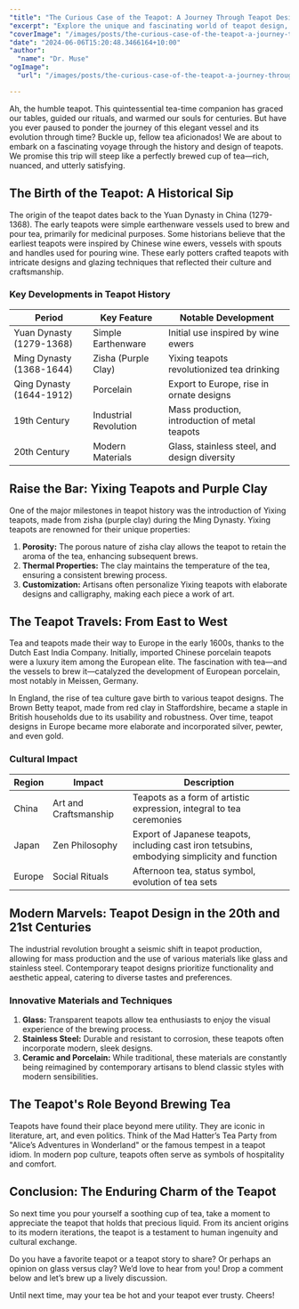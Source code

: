 ```yaml
---
"title": "The Curious Case of the Teapot: A Journey Through Teapot Design and History"
"excerpt": "Explore the unique and fascinating world of teapot design, its rich history, and the cultural significance that has made it an enduring symbol in the world of tea."
"coverImage": "/images/posts/the-curious-case-of-the-teapot-a-journey-through-teapot-design-and-history.png"
"date": "2024-06-06T15:20:48.3466164+10:00"
"author":
  "name": "Dr. Muse"
"ogImage":
  "url": "/images/posts/the-curious-case-of-the-teapot-a-journey-through-teapot-design-and-history.png"

---
```


Ah, the humble teapot. This quintessential tea-time companion has graced our tables, guided our rituals, and warmed our souls for centuries. But have you ever paused to ponder the journey of this elegant vessel and its evolution through time? Buckle up, fellow tea aficionados! We are about to embark on a fascinating voyage through the history and design of teapots. We promise this trip will steep like a perfectly brewed cup of tea—rich, nuanced, and utterly satisfying.

## The Birth of the Teapot: A Historical Sip

The origin of the teapot dates back to the Yuan Dynasty in China (1279-1368). The early teapots were simple earthenware vessels used to brew and pour tea, primarily for medicinal purposes. Some historians believe that the earliest teapots were inspired by Chinese wine ewers, vessels with spouts and handles used for pouring wine. These early potters crafted teapots with intricate designs and glazing techniques that reflected their culture and craftsmanship.

### Key Developments in Teapot History

| Period | Key Feature | Notable Development |
|---|---|---|
| Yuan Dynasty (1279-1368) | Simple Earthenware | Initial use inspired by wine ewers |
| Ming Dynasty (1368-1644) | Zisha (Purple Clay) | Yixing teapots revolutionized tea drinking |
| Qing Dynasty (1644-1912) | Porcelain | Export to Europe, rise in ornate designs |
| 19th Century | Industrial Revolution | Mass production, introduction of metal teapots |
| 20th Century | Modern Materials | Glass, stainless steel, and design diversity |

## Raise the Bar: Yixing Teapots and Purple Clay

One of the major milestones in teapot history was the introduction of Yixing teapots, made from zisha (purple clay) during the Ming Dynasty. Yixing teapots are renowned for their unique properties:

1. **Porosity:** The porous nature of zisha clay allows the teapot to retain the aroma of the tea, enhancing subsequent brews.
2. **Thermal Properties:** The clay maintains the temperature of the tea, ensuring a consistent brewing process.
3. **Customization:** Artisans often personalize Yixing teapots with elaborate designs and calligraphy, making each piece a work of art.

## The Teapot Travels: From East to West

Tea and teapots made their way to Europe in the early 1600s, thanks to the Dutch East India Company. Initially, imported Chinese porcelain teapots were a luxury item among the European elite. The fascination with tea—and the vessels to brew it—catalyzed the development of European porcelain, most notably in Meissen, Germany.

In England, the rise of tea culture gave birth to various teapot designs. The Brown Betty teapot, made from red clay in Staffordshire, became a staple in British households due to its usability and robustness. Over time, teapot designs in Europe became more elaborate and incorporated silver, pewter, and even gold.

### Cultural Impact

| Region | Impact | Description |
|---|---|---|
| China | Art and Craftsmanship | Teapots as a form of artistic expression, integral to tea ceremonies |
| Japan | Zen Philosophy | Export of Japanese teapots, including cast iron tetsubins, embodying simplicity and function |
| Europe | Social Rituals | Afternoon tea, status symbol, evolution of tea sets |

## Modern Marvels: Teapot Design in the 20th and 21st Centuries

The industrial revolution brought a seismic shift in teapot production, allowing for mass production and the use of various materials like glass and stainless steel. Contemporary teapot designs prioritize functionality and aesthetic appeal, catering to diverse tastes and preferences.

### Innovative Materials and Techniques

1. **Glass:** Transparent teapots allow tea enthusiasts to enjoy the visual experience of the brewing process.
2. **Stainless Steel:** Durable and resistant to corrosion, these teapots often incorporate modern, sleek designs.
3. **Ceramic and Porcelain:** While traditional, these materials are constantly being reimagined by contemporary artisans to blend classic styles with modern sensibilities.

## The Teapot's Role Beyond Brewing Tea

Teapots have found their place beyond mere utility. They are iconic in literature, art, and even politics. Think of the Mad Hatter’s Tea Party from "Alice’s Adventures in Wonderland" or the famous tempest in a teapot idiom. In modern pop culture, teapots often serve as symbols of hospitality and comfort.

## Conclusion: The Enduring Charm of the Teapot

So next time you pour yourself a soothing cup of tea, take a moment to appreciate the teapot that holds that precious liquid. From its ancient origins to its modern iterations, the teapot is a testament to human ingenuity and cultural exchange.

Do you have a favorite teapot or a teapot story to share? Or perhaps an opinion on glass versus clay? We’d love to hear from you! Drop a comment below and let’s brew up a lively discussion. 

Until next time, may your tea be hot and your teapot ever trusty. Cheers!

